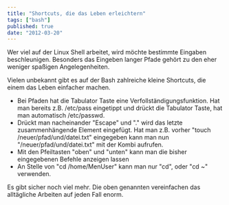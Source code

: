 ```yaml
---
title: "Shortcuts, die das Leben erleichtern"
tags: ["bash"]
published: true
date: "2012-03-20"
---
```


Wer viel auf der Linux Shell arbeitet, wird möchte bestimmte Eingaben beschleunigen. Besonders das Eingeben langer Pfade gehört zu den eher weniger spaßigen Angelegenheiten.

Vielen unbekannt gibt es auf der Bash zahlreiche kleine Shortcuts, die einem das Leben einfacher machen.

- Bei Pfaden hat die Tabulator Taste eine Verfollständigungsfunktion. Hat man bereits z.B. /etc/pass eingetippt und drückt die Tabulator Taste, hat man automatisch /etc/passwd.
- Drückt man nacheinander "Escape" und "." wird das letzte zusammenhängende Element eingefügt. Hat man z.B. vorher "touch /neuer/pfad/und/datei.txt" eingegeben kann man nun "/neuer/pfad/und/datei.txt" mit der Kombi aufrufen.
- Mit den Pfeiltasten "oben" und "unten" kann man die bisher eingegebenen Befehle anzeigen lassen
- An Stelle von "cd /home/MenUser" kann man nur "cd", oder "cd ~" verwenden.

Es gibt sicher noch viel mehr. Die oben genannten vereinfachen das alltägliche Arbeiten auf jeden Fall enorm.

